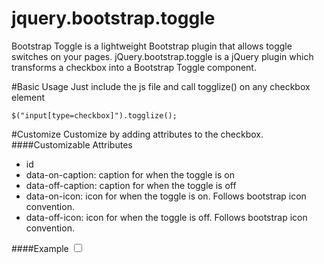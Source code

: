 jquery.bootstrap.toggle
================

Bootstrap Toggle is a lightweight Bootstrap plugin that allows toggle switches on your pages.
jQuery.bootstrap.toggle is a jQuery plugin which transforms a checkbox into a Bootstrap Toggle component.

#Basic Usage
Just include the js file and call togglize() on any checkbox element

    $("input[type=checkbox]").togglize();

#Customize
Customize by adding attributes to the checkbox.
####Customizable Attributes
- id
- data-on-caption: caption for when the toggle is on
- data-off-caption: caption for when the toggle is off
- data-on-icon: icon for when the toggle is on. Follows bootstrap icon convention.
- data-off-icon: icon for when the toggle is off. Follows bootstrap icon convention.

####Example
    <input type = "checkbox" id = "isReady" data-on-caption = "Ready" data-off-caption = "Not Ready" data-on-icon = "icon-check" data-off-icon = "icon-ban-circle"/>
